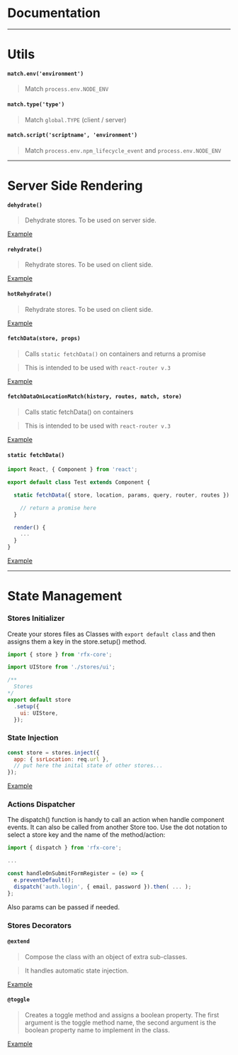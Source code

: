 # Documentation
---

# Utils


#### `match.env('environment')`

> Match `process.env.NODE_ENV`

#### `match.type('type')`

> Match `global.TYPE` (client / server)

#### `match.script('scriptname', 'environment')`

> Match `process.env.npm_lifecycle_event` and `process.env.NODE_ENV`

---

# Server Side Rendering

#### `dehydrate()`

> Dehydrate stores. To be used on server side.

[Example](https://github.com/foxhound87/rfx-stack/blob/c2e5e1a1c2f02bbc27e5391a377d4f46857ca08c/src/web/ssr.js#L33)

#### `rehydrate()`

> Rehydrate stores. To be used on client side.

[Example](https://github.com/foxhound87/rfx-stack/blob/c2e5e1a1c2f02bbc27e5391a377d4f46857ca08c/src/web/client.jsx#L16)

#### `hotRehydrate()`

> Rehydrate stores. To be used on client side.

[Example](https://github.com/foxhound87/rfx-stack/blob/c2e5e1a1c2f02bbc27e5391a377d4f46857ca08c/src/web/client.jsx#L16)

#### `fetchData(store, props)`

> Calls `static fetchData()` on containers and returns a promise

> This is intended to be used with `react-router v.3`

[Example](https://github.com/foxhound87/rfx-stack/blob/c2e5e1a1c2f02bbc27e5391a377d4f46857ca08c/src/web/client.jsx#L26)


#### `fetchDataOnLocationMatch(history, routes, match, store)`

> Calls static fetchData() on containers

> This is intended to be used with `react-router v.3`

[Example](https://github.com/foxhound87/rfx-stack/blob/686acba7a130ff87ae5381cab3b90f169ecf341b/src/web/client.jsx#L19)

#### `static fetchData()`

```javascript
import React, { Component } from 'react';

export default class Test extends Component {

  static fetchData({ store, location, params, query, router, routes }) {

    // return a promise here
  }

  render() {
    ...
  }
}
```
[Example](https://github.com/foxhound87/rfx-stack/blob/686acba7a130ff87ae5381cab3b90f169ecf341b/src/shared/containers/Messages.jsx#L17)

---

# State Management

### Stores Initializer

Create your stores files as Classes with `export default class` and then assigns them a key in the store.setup() method.

```javascript
import { store } from 'rfx-core';

import UIStore from './stores/ui';

/**
  Stores
*/
export default store
  .setup({
    ui: UIStore,
  });
```

### State Injection

```javascript
const store = stores.inject({
  app: { ssrLocation: req.url },
  // put here the inital state of other stores...
});
```

[Example](https://github.com/foxhound87/rfx-stack/blob/686acba7a130ff87ae5381cab3b90f169ecf341b/src/web/ssr.js#L14)

### Actions Dispatcher

The dispatch() function is handy to call an action when handle component events. It can also be called from another Store too.
 Use the dot notation to select a store key and the name of the method/action:

```javascript
import { dispatch } from 'rfx-core';

...

const handleOnSubmitFormRegister = (e) => {
  e.preventDefault();
  dispatch('auth.login', { email, password }).then( ... );
};
```
Also params can be passed if needed.


### Stores Decorators

#### `@extend`

> Compose the class with an object of extra sub-classes.

> It handles automatic state injection.

[Example](https://github.com/foxhound87/rfx-stack/blob/c2e5e1a1c2f02bbc27e5391a377d4f46857ca08c/src/shared/stores/ui.js#L17)

#### `@toggle`

> Creates a toggle method and assigns a boolean property. The first argument is the toggle method name, the second argument is the boolean property name to implement in the class.

[Example](https://github.com/foxhound87/rfx-stack/blob/c2e5e1a1c2f02bbc27e5391a377d4f46857ca08c/src/shared/stores/ui.js#L24)


